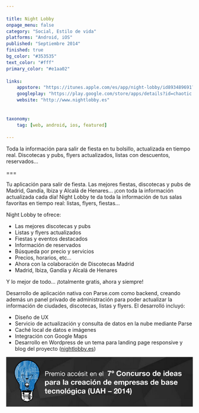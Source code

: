 ```yaml
---

title: Night Lobby
onpage_menu: false
category: "Social, Estilo de vida"
platforms: "Android, iOS"
published: "Septiembre 2014"
finished: true
bg_color: "#353535"
text_color: "#fff"
primary_color: "#e1aa02"

links:
	appstore: "https://itunes.apple.com/es/app/night-lobby/id893489691?l=es&ls=1&mt=8"
	googleplay: "https://play.google.com/store/apps/details?id=chaotic.kingdoms.nightlobby.app"
	website: "http://www.nightlobby.es"


taxonomy:
	tag: [web, android, ios, featured]

---
```


Toda la información para salir de fiesta en tu bolsillo, actualizada en tiempo real. Discotecas y pubs, flyers actualizados, listas con descuentos, reservados…

===

Tu aplicación para salir de fiesta. Las mejores fiestas, discotecas y pubs de Madrid, Gandía, Ibiza y Alcalá de Henares… ¡con toda la información actualizada cada día!
Night Lobby te da toda la información de tus salas favoritas en tiempo real: listas, flyers, fiestas...

Night Lobby te ofrece: 
* Las mejores discotecas y pubs
* Listas y flyers actualizados 
* Fiestas y eventos destacados 
* Información de reservados 
* Búsqueda por precio y servicios 
* Precios, horarios, etc... 
* Ahora con la colaboración de Discotecas Madrid
* Madrid, Ibiza, Gandía y Alcalá de Henares

Y lo mejor de todo… ¡totalmente gratis, ahora y siempre!

Desarrollo de aplicación nativa con Parse.com como backend, creando además un panel privado de administración para poder actualizar la información de ciudades, discotecas, listas y flyers. El desarrolló incluyó:
* Diseño de UX
* Servicio de actualización y consulta de datos en la nube mediante Parse
* Caché local de datos e imágenes
* Integración con Google Maps
* Desarrollo en Wordpress de un tema para landing page responsive y blog del proyecto ([nightlobby.es](http://www.nightlobby.es/))

![Premio en el 7º Concurso de ideas para la creación de empresa de base tecnológica (UAH - 2014) ](img/premio-uah.png?classes=responsive-img "")